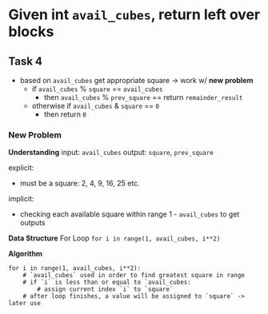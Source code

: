 # Given int `avail_cubes`, return left over blocks
## Task 4
- based on `avail_cubes` get appropriate square -> work w/ **new problem**
    - if `avail_cubes` % `square` == `avail_cubes`
        - then `avail_cubes` % `prev_square` == return `remainder_result`
    - otherwise if `avail_cubes` & `square` == `0`
        - then return `0`

### New Problem
**Understanding**
input: `avail_cubes`
output: `square`, `prev_square`

explicit:
- must be a square: 2, 4, 9, 16, 25 etc.

implicit:
- checking each available square within range 1 - `avail_cubes` to get outputs

**Data Structure**
For Loop
`for i in range(1, avail_cubes, i**2)`

**Algorithm**
```
for i in range(1, avail_cubes, i**2):
    # `avail_cubes` used in order to find greatest square in range
    # if `i` is less than or equal to `avail_cubes:
        # assign current index `i` to `square`
    # after loop finishes, a value will be assigned to `square` -> later use
```

